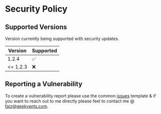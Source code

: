 # Security Policy

## Supported Versions

Version currently being supported with security updates.

| Version | Supported          |
| ------- | ------------------ |
| 1.2.4   | :white_check_mark: |
| <= 1.2.3| :x:             |

## Reporting a Vulnerability

To create a vulnerability report please use the common [issues](https://github.com/GeekyAnts/ga-wdio/issues/new?template=bug_report.md) template & if you want to reach out to me directly please feel to contact me @ [faiz@geekyants.com](mailto:faiz@geekyants.com).
